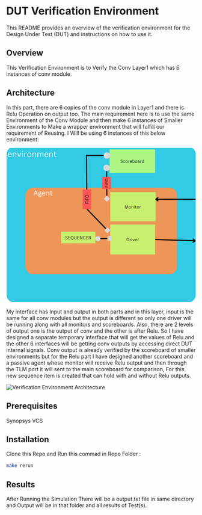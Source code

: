 # DUT Verification Environment

This README provides an overview of the verification environment for the Design Under Test (DUT) and instructions on how to use it.

## Overview

This Verification Environment is to Verify the Conv Layer1 which has 6 instances of conv module. 

## Architecture

In this part, there are 6 copies of the conv module in Layer1 and there is Relu Operation on output too. 
The main requirement here is to use the same Environment of the Conv Module and then make 6 instances of Smaller Environments to Make a wrapper environment that will fulfill our requirement of Reusing. 
I Will be using 6 instances of this below environment:

![Verification Environment Architecture](Conv_env_only.png)

My interface has Input and output in both parts and in this layer, input is the same for all conv modules but the output is different so only one driver will be running along with all monitors and scoreboards. Also, there are 2 levels of output one is the output of conv and the other is after Relu.
So I have designed a separate temporary interface that will get the values of Relu and the other 6 interfaces will be getting conv outputs by accessing direct DUT internal signals.
Conv output is already verified by the scoreboard of smaller environments but for the Relu part I have designed another scoreboard and a passive agent whose monitor will receive Relu output and then through the TLM port it will sent to the main scoreboard for comparison, For this new sequence item is created that can hold with and without Relu outputs. 

![Verification Environment Architecture](Conv_layer1.png)

## Prerequisites

Synopsys VCS

## Installation

Clone this Repo and Run this commad in Repo Folder : 
```bash
make rerun
```

## Results 
After Running the Simulation There will be a output.txt file in same directory and Output will be in that folder and all results of Test(s).
